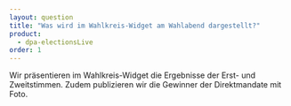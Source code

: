 ```yaml
---
layout: question
title: "Was wird im Wahlkreis-Widget am Wahlabend dargestellt?"
product: 
  - dpa-electionsLive
order: 1
---
```


Wir präsentieren im Wahlkreis-Widget die Ergebnisse der Erst- und Zweitstimmen. Zudem publizieren wir die Gewinner der Direktmandate mit Foto.
